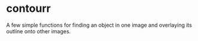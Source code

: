 # contourr
A few simple functions for finding an object in one image and overlaying its outline onto other images.
